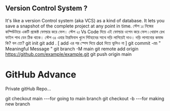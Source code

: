 ## Version Control System ?
It's like a version Control system (aka VCS) as a kind of database. It lets you save a snapshot of the complete project at any point in time.
স্টেপ ১ঃ নিজের কম্পিউটারে একটি প্রজেক্ট ফোল্ডার করে ফেল।
স্টেপ ২ঃ Vs Code দিয়ে এই ফোল্ডার ওপেন করে ফেল।খেয়াল রেখ ফাইল পাথ যেন ঠিক থাকে।
স্টেপ ৩ঃ এবার টারমিনাল খুলে গিটহাবের সাথে দড়ি লাগিয়েই দাও। দড়ি লাগানোর কমান্ড কি? বল তো?
git init
git add . [ add এর পর স্পেস দিয়ে dot দিতে ভুলিও না ]
git commit -m " Meaningful Message "
git branch -M main
git remote add origin https://github.com/example/example.git
git push origin main

# GitHub Advance 
Private  gitHub Repo... 

git checkout main  ---for going to main branch 
git checkout -b ---for making new branch
